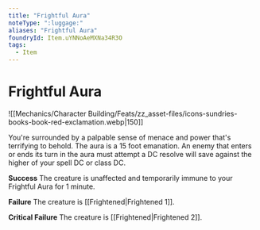 ```yaml
---
title: "Frightful Aura"
noteType: ":luggage:"
aliases: "Frightful Aura"
foundryId: Item.uYNNoAeMXNa34R3O
tags:
  - Item
---
```


# Frightful Aura
![[Mechanics/Character Building/Feats/zz_asset-files/icons-sundries-books-book-red-exclamation.webp|150]]

You're surrounded by a palpable sense of menace and power that's terrifying to behold. The aura is a 15 foot emanation. An enemy that enters or ends its turn in the aura must attempt a DC resolve will save against the higher of your spell DC or class DC.

**Success** The creature is unaffected and temporarily immune to your Frightful Aura for 1 minute.

**Failure** The creature is [[Frightened|Frightened 1]].

**Critical Failure** The creature is [[Frightened|Frightened 2]].
